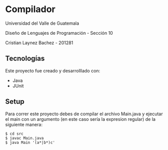 # Compilador

Universidad del Valle de Guatemala

Diseño de Lenguajes de Programación - Sección 10

Cristian Laynez Bachez - 201281

## Tecnologías

Este proyecto fue creado y desarrolllado con:

- Java
- JUnit

## Setup

Para correr este proyecto debes de compilar el archivo Main.java y ejecutar el main con un argumento (en este caso sería la expresion regular) de la siguiente manera:

```
$ cd src
$ javac Main.java
$ java Main '(a*|b*)c'
```
